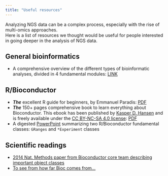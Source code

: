 ```yaml
---
title: "Useful resources"
---
```


Analyzing NGS data can be a complex process, especially with the rise of multi-omics approaches.  
Here is a list of resources we thought would be useful for people interested in going deeper in the analysis of NGS data. 

## General bioinformatics 

- A comprehensive overview of the different types of bioinformatic analyses, divided in 4 fundamental modules: [LINK](https://liulab-dfci.github.io/bioinfo-combio/)

## R/Bioconductor 

- ***The*** excellent R guide for beginners, by Emmanuel Paradis: [PDF](https://cran.r-project.org/doc/contrib/Paradis-rdebuts_en.pdf)
- ***The*** 150+ pages comprehensive book to learn everything about Bioconductor. This ebook has been published by [Kasper D. Hansen](https://www.ashansenlab.com/) and is freely available under the [CC BY-NC-SA 4.0 license](https://creativecommons.org/licenses/by-nc-sa/4.0/deed.en_US): [PDF](/{{<myPackageUrl>}}docs/bioconductor.pdf)
- A digested [PowerPoint](/{{<myPackageUrl>}}docs/R-essentials.pptx) summarizing two R/Bioconductor fundamental classes: `GRanges` and `*Experiment` classes

## Scientific readings

- [2014 Nat. Methods paper from Bioconductor core team describing important object classes](https://www.nature.com/articles/nmeth.3252)
- [To see from how far Bioc comes from\.\.\.](https://genomebiology.biomedcentral.com/articles/10.1186/gb-2004-5-10-r80)
